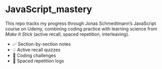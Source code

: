 # JavaScript_mastery

This repo tracks my progress through Jonas Schmedtmann’s JavaScript course on Udemy, combining coding practice with learning science from *Make It Stick* (active recall, spaced repetition, interleaving).

- ✅ Section-by-section notes
- 💡 Active recall quizzes
- 🧠 Coding challenges
- 📆 Spaced repetition logs
